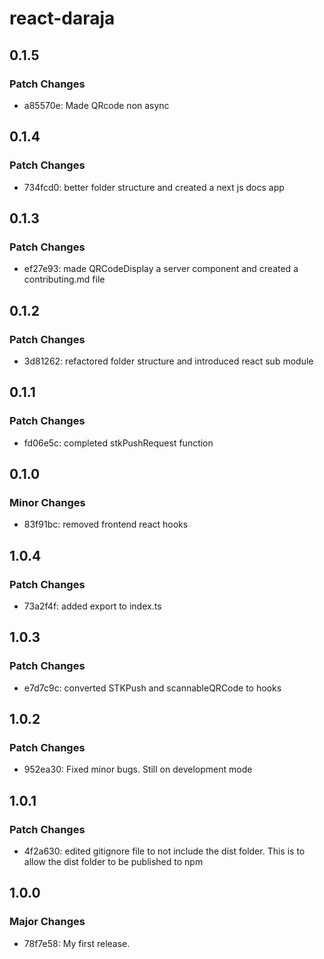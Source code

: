 # react-daraja

## 0.1.5

### Patch Changes

- a85570e: Made QRcode non async

## 0.1.4

### Patch Changes

- 734fcd0: better folder structure and created a next js docs app

## 0.1.3

### Patch Changes

- ef27e93: made QRCodeDisplay a server component and created a contributing.md file

## 0.1.2

### Patch Changes

- 3d81262: refactored folder structure and introduced react sub module

## 0.1.1

### Patch Changes

- fd06e5c: completed stkPushRequest function

## 0.1.0

### Minor Changes

- 83f91bc: removed frontend react hooks

## 1.0.4

### Patch Changes

- 73a2f4f: added export to index.ts

## 1.0.3

### Patch Changes

- e7d7c9c: converted STKPush and scannableQRCode to hooks

## 1.0.2

### Patch Changes

- 952ea30: Fixed minor bugs. Still on development mode

## 1.0.1

### Patch Changes

- 4f2a630: edited gitignore file to not include the dist folder. This is to allow the dist folder to be published to npm

## 1.0.0

### Major Changes

- 78f7e58: My first release.
